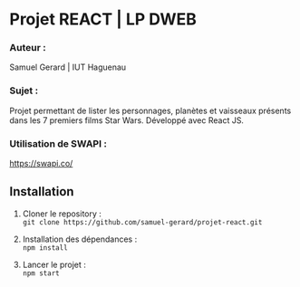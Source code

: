 # Projet REACT | LP DWEB

### Auteur :
Samuel Gerard | IUT Haguenau

### Sujet :
Projet permettant de lister les personnages, planètes et vaisseaux présents dans les 7 premiers films Star Wars.
Développé avec React JS.

### Utilisation de SWAPI :
https://swapi.co/

## Installation

1. Cloner le repository :  
``` git clone https://github.com/samuel-gerard/projet-react.git ```

2. Installation des dépendances :  
``` npm install ```

3. Lancer le projet :  
``` npm start ```
